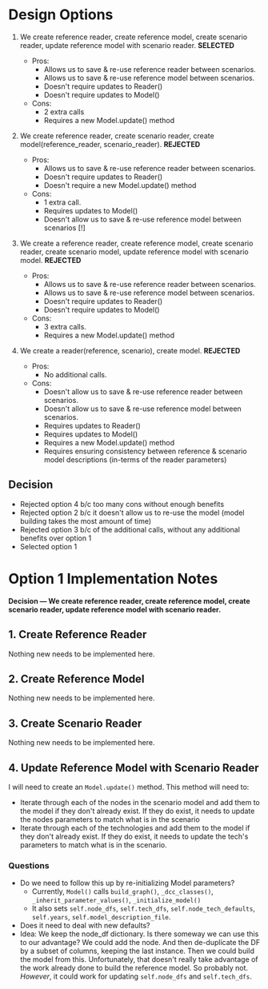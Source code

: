 # Design Options

1. We create reference reader, create reference model, create scenario reader, 
update reference model with scenario reader. **SELECTED**
   * Pros: 
     * Allows us to save & re-use reference reader between scenarios.
     * Allows us to save & re-use reference model between scenarios. 
     * Doesn't require updates to Reader()
     * Doesn't require updates to Model()
   * Cons: 
     * 2 extra calls
     * Requires a new Model.update() method

2. We create reference reader, create scenario reader, create model(reference_reader, 
   scenario_reader). **REJECTED** 
   * Pros: 
     * Allows us to save & re-use reference reader between scenarios.
     * Doesn't require updates to Reader()
     * Doesn't require a new Model.update() method
   * Cons: 
     * 1 extra call.
     * Requires updates to Model()
     * Doesn't allow us to save & re-use reference model between scenarios [!]

3. We create a reference reader, create reference model, create scenario reader, create scenario
   model, update reference model with scenario model. **REJECTED**
   * Pros: 
     * Allows us to save & re-use reference reader between scenarios.
     * Allows us to save & re-use reference model between scenarios. 
     * Doesn't require updates to Reader()
     * Doesn't require updates to Model()
   * Cons: 
     * 3 extra calls. 
     * Requires a new Model.update() method
   
4. We create a reader(reference, scenario), create model. **REJECTED**
   * Pros: 
     * No additional calls. 
   * Cons: 
       * Doesn't allow us to save & re-use reference reader between scenarios.
       * Doesn't allow us to save & re-use reference model between scenarios. 
       * Requires updates to Reader()
       * Requires updates to Model()
       * Requires a new Model.update() method
       * Requires ensuring consistency between reference & scenario model 
         descriptions (in-terms of the reader parameters)


## Decision
* Rejected option 4 b/c too many cons without enough benefits
* Rejected option 2 b/c it doesn't allow us to re-use the model (model building
  takes the most amount of time)
* Rejected option 3 b/c of the additional calls, without any additional benefits
  over option 1
* Selected option 1

# Option 1 Implementation Notes
**Decision &mdash; We create reference reader, create reference model, create
scenario reader, update reference model with scenario reader.**

## 1. Create Reference Reader
Nothing new needs to be implemented here.

## 2. Create Reference Model
Nothing new needs to be implemented here. 

## 3. Create Scenario Reader
Nothing new needs to be implemented here. 

## 4. Update Reference Model with Scenario Reader
I will need to create an `Model.update()` method. This method will need to: 
* Iterate through each of the nodes in the scenario model and add them to the 
model if they don't already exist. If they do exist, it needs to update the
nodes parameters to match what is in the scenario
* Iterate through each of the technologies and add them to the model if they
don't already exist. If they do exist, it needs to update the tech's parameters
to match what is in the scenario. 

### Questions
* Do we need to follow this up by re-initializing Model parameters?
  * Currently, `Model()` calls `build_graph()`, `_dcc_classes()`,
  `_inherit_parameter_values()`, `_initialize_model()`
  * It also sets `self.node_dfs`, `self.tech_dfs`, `self.node_tech_defaults`, 
  `self.years`, `self.model_description_file`.
* Does it need to deal with new defaults?
* Idea: We keep the node_df dictionary. Is there someway we can use this to our
advantage? We could add the node. And then de-duplicate the DF by a subset of
columns, keeping the last instance. Then we could build the model from this.
Unfortunately, that doesn't really take advantage of the work already done to
build the reference model. So probably not. _However_, it could work for
updating `self.node_dfs` and `self.tech_dfs`. 